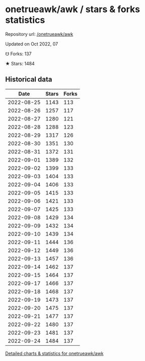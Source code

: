 # onetrueawk/awk / stars & forks statistics

Repository url: [/onetrueawk/awk](https://github.com/onetrueawk/awk)

Updated on Oct 2022, 07

☋ Forks: 137

★ Stars: 1484

## Historical data
| Date | Stars | Forks |
|------|-------|-------|
| 2022-08-25 | 1143 | 113 | 
| 2022-08-26 | 1257 | 117 | 
| 2022-08-27 | 1280 | 121 | 
| 2022-08-28 | 1288 | 123 | 
| 2022-08-29 | 1317 | 126 | 
| 2022-08-30 | 1351 | 130 | 
| 2022-08-31 | 1372 | 131 | 
| 2022-09-01 | 1389 | 132 | 
| 2022-09-02 | 1399 | 133 | 
| 2022-09-03 | 1404 | 133 | 
| 2022-09-04 | 1406 | 133 | 
| 2022-09-05 | 1415 | 133 | 
| 2022-09-06 | 1421 | 133 | 
| 2022-09-07 | 1425 | 133 | 
| 2022-09-08 | 1429 | 134 | 
| 2022-09-09 | 1432 | 134 | 
| 2022-09-10 | 1439 | 134 | 
| 2022-09-11 | 1444 | 136 | 
| 2022-09-12 | 1449 | 136 | 
| 2022-09-13 | 1457 | 136 | 
| 2022-09-14 | 1462 | 137 | 
| 2022-09-15 | 1464 | 137 | 
| 2022-09-17 | 1466 | 137 | 
| 2022-09-18 | 1468 | 137 | 
| 2022-09-19 | 1473 | 137 | 
| 2022-09-20 | 1475 | 137 | 
| 2022-09-21 | 1477 | 137 | 
| 2022-09-22 | 1480 | 137 | 
| 2022-09-23 | 1481 | 137 | 
| 2022-09-24 | 1484 | 137 | 


[Detailed charts & statistics for onetrueawk/awk](https://reviewgithub.com/rep/onetrueawk/awk)
